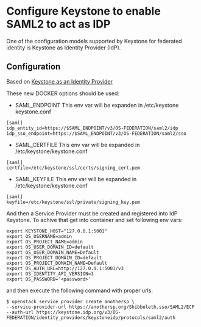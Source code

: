 # Configure Keystone to enable SAML2 to act as IDP

One of the configuration models supported by Keystone for federated identity is  Keystone as Identity Provider (IdP).


## Configuration
Based on [Keystone as an Identity Provider](https://docs.openstack.org/keystone/stein/admin/federation/configure_federation.html#keystone-as-idp)

These new DOCKER options should be used:

- SAML_ENDPOINT
This env var will be expanden in /etc/keystone keystone.conf

```
[saml]
idp_entity_id=https://$SAML_ENDPOINT/v3/OS-FEDERATION/saml2/idp
idp_sso_endpoint=https://$SAML_ENDPOINT/v3/OS-FEDERATION/saml2/sso
```

- SAML_CERTFILE
This env var will be expanded in /etc/keystone/keystone.conf

```
[saml]
certfile=/etc/keystone/ssl/certs/signing_cert.pem
```

- SAML_KEYFILE
This env var will be expanded in /etc/keystone/keystone.conf

```
[saml]
keyfile=/etc/keystone/ssl/private/signing_key.pem
```

And then a Service Provider must be created and registered into IdP Keystone.
To achive that get into container and set following env vars:

```
export KEYSTONE_HOST="127.0.0.1:5001"
export OS_USERNAME=admin
export OS_PROJECT_NAME=admin
export OS_USER_DOMAIN_ID=default
export OS_USER_DOMAIN_NAME=Default
export OS_PROJECT_DOMAIN_ID=default
export OS_PROJECT_DOMAIN_NAME=Default
export OS_AUTH_URL=http://127.0.0.1:5001/v3
export OS_IDENTITY_API_VERSION=3
export OS_PASSWORD='<password>'
```

and then execute the following command with proper urls:

```
$ openstack service provider create anothersp \
--service-provider-url https://anothersp.org/Shibboleth.sso/SAML2/ECP
--auth-url https://keystone.idp.org/v3/OS-FEDERATION/identity_providers/keystoneidp/protocols/saml2/auth
```
